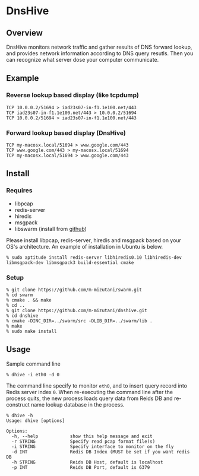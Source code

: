 DnsHive
============================================

Overview
--------------------------------------------
DnsHive monitors network traffic and gather results of DNS forward lookup, 
and provides network information according to DNS query resutls. 
Then you can recognize what server dose your computer communicate.


Example
--------------------------------------------

### Reverse lookup based display (like tcpdump)

    TCP 10.0.0.2/51694 > iad23s07-in-f1.1e100.net/443
    TCP iad23s07-in-f1.1e100.net/443 > 10.0.0.2/51694
    TCP 10.0.0.2/51694 > iad23s07-in-f1.1e100.net/443

### Forward lookup based display (DnsHive)

    TCP my-macosx.local/51694 > www.google.com/443
    TCP www.google.com/443 > my-macosx.local/51694
    TCP my-macosx.local/51694 > www.google.com/443

Install
--------------------------------------------

### Requires
- libpcap
- redis-server
- hiredis
- msgpack 
- libswarm (install from [github](https://github.com/m-mizutani/swarm))

Please install libpcap, redis-server, hiredis and msgpack based on your OS's architecture. An example of installation in Ubuntu is below.

    % sudo aptitude install redis-server libhiredis0.10 libhiredis-dev libmsgpack-dev libmsgpack3 build-essential cmake

### Setup

    % git clone https://github.com/m-mizutani/swarm.git
    % cd swarm
    % cmake . && make
    % cd ..
    % git clone https://github.com/m-mizutani/dnshive.git
    % cd dnshive
    % cmake -DINC_DIR=../swarm/src -DLIB_DIR=../swarm/lib . 
    % make
    % sudo make install

Usage
--------------------------------------------

Sample command line

    % dhive -i eth0 -d 0

The command line specify to monitor `eth0`, and to insert query record into Redis server index `0`. When re-executing the command line after the process quits, the new process loads query data from Reids DB and re-construct name lookup database in the process.

    % dhive -h
    Usage: dhive [options]
    
    Options:
      -h, --help            show this help message and exit
      -r STRING             Specify read pcap format file(s)
      -i STRING             Specify interface to monitor on the fly
      -d INT                Redis DB Index (MUST be set if you want redis DB
      -h STRING             Reids DB Host, default is localhost
      -p INT                Reids DB Port, default is 6379
